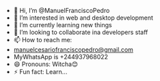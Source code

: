 - 👋 Hi, I’m @ManuelFranciscoPedro
- 👀 I’m interested in web and desktop development 
- 🌱 I’m currently learning new things 
- 💞️ I’m looking to collaborate ina developers staff
- 📫 How to reach me:
- manuelcesariofranciscopedro@gmail.com
- MyWhatsApp is +244937968022
- 😄 Pronouns: Witcha😊
- ⚡ Fun fact: Learn...

<!---
ManuelFranciscoPedro/ManuelFranciscoPedro is a ✨ special ✨ repository because its `README.md` (this file) appears on your GitHub profile.
You can click the Preview link to take a look at your changes.
--->
